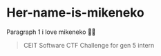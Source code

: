 # Her-name-is-mikeneko
Paragraph 1
i love mikeneko 💖💖
> CEIT Software CTF Challenge for gen 5 intern

